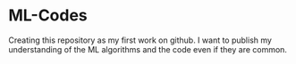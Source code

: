 # ML-Codes
Creating this repository as my first work on github. I want to publish my understanding of the ML algorithms and the code even if they are common.
